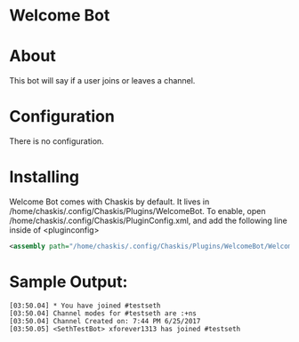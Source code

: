 ﻿Welcome Bot
==============

About
======
This bot will say if a user joins or leaves a channel.

Configuration
=====

There is no configuration.

Installing
======

Welcome Bot comes with Chaskis by default.  It lives in /home/chaskis/.config/Chaskis/Plugins/WelcomeBot.  To enable, open /home/chaskis/.config/Chaskis/PluginConfig.xml, and add the following line inside of &lt;pluginconfig&gt;

```XML
<assembly path="/home/chaskis/.config/Chaskis/Plugins/WelcomeBot/WelcomeBot.dll" />;
```

Sample Output:
======

```
[03:50.04] * You have joined #testseth
[03:50.04] Channel modes for #testseth are :+ns
[03:50.04] Channel Created on: 7:44 PM 6/25/2017
[03:50.05] <SethTestBot> xforever1313 has joined #testseth
```